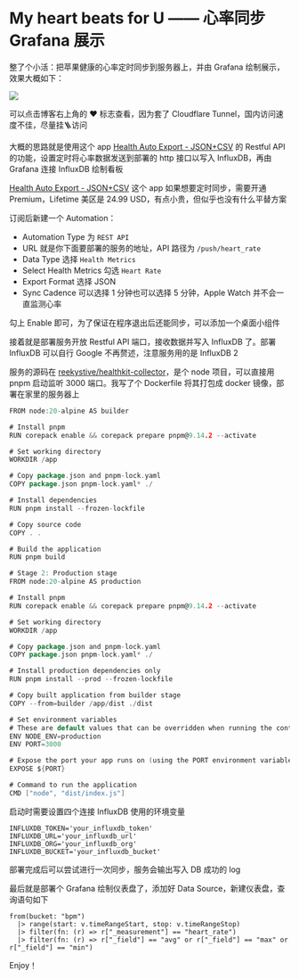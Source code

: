 # My heart beats for U —— 心率同步 Grafana 展示

整了个小活：把苹果健康的心率定时同步到服务器上，并由 Grafana 绘制展示，效果大概如下：

![](https://blog-img.shinya.click/2025/e01807e95f9c8ea4384d2c4d8f4fe3cb.png)

可以点击博客右上角的 ♥️ 标志查看，因为套了 Cloudflare Tunnel，国内访问速度不佳，尽量挂🪜访问

大概的思路就是使用这个 app [Health Auto Export - JSON+CSV](https://apps.apple.com/us/app/health-auto-export-json-csv/id1115567069?l=zh-Hans-CN) 的 Restful API 的功能，设置定时将心率数据发送到部署的 http 接口以写入 InfluxDB，再由 Grafana 连接 InfluxDB 绘制看板

[Health Auto Export - JSON+CSV](https://apps.apple.com/us/app/health-auto-export-json-csv/id1115567069?l=zh-Hans-CN) 这个 app 如果想要定时同步，需要开通 Premium，Lifetime 美区是 24.99 USD，有点小贵，但似乎也没有什么平替方案

订阅后新建一个 Automation：

* Automation Type 为 `REST API`​
* URL 就是你下面要部署的服务的地址，API 路径为 `/push/heart_rate`​
* Data Type 选择 `Health Metrics`​
* Select Health Metrics 勾选 `Heart Rate`​
* Export Format 选择 JSON
* Sync Cadence 可以选择 1 分钟也可以选择 5 分钟，Apple Watch 并不会一直监测心率

勾上 Enable 即可，为了保证在程序退出后还能同步，可以添加一个桌面小组件

接着就是部署服务开放 Restful API 端口，接收数据并写入 InfluxDB 了。部署 InfluxDB 可以自行 Google 不再赘述，注意服务用的是 InfluxDB 2

服务的源码在 [reekystive/healthkit-collector](https://github.com/reekystive/healthkit-collector)，是个 node 项目，可以直接用 pnpm 启动监听 3000 端口。我写了个 Dockerfile 将其打包成 docker 镜像，部署在家里的服务器上

```go
FROM node:20-alpine AS builder

# Install pnpm
RUN corepack enable && corepack prepare pnpm@9.14.2 --activate

# Set working directory
WORKDIR /app

# Copy package.json and pnpm-lock.yaml
COPY package.json pnpm-lock.yaml* ./

# Install dependencies
RUN pnpm install --frozen-lockfile

# Copy source code
COPY . .

# Build the application
RUN pnpm build

# Stage 2: Production stage
FROM node:20-alpine AS production

# Install pnpm
RUN corepack enable && corepack prepare pnpm@9.14.2 --activate

# Set working directory
WORKDIR /app

# Copy package.json and pnpm-lock.yaml
COPY package.json pnpm-lock.yaml* ./

# Install production dependencies only
RUN pnpm install --prod --frozen-lockfile

# Copy built application from builder stage
COPY --from=builder /app/dist ./dist

# Set environment variables
# These are default values that can be overridden when running the container
ENV NODE_ENV=production
ENV PORT=3000

# Expose the port your app runs on (using the PORT environment variable)
EXPOSE ${PORT}

# Command to run the application
CMD ["node", "dist/index.js"]
```

启动时需要设置四个连接 InfluxDB 使用的环境变量

```
INFLUXDB_TOKEN='your_influxdb_token'
INFLUXDB_URL='your_influxdb_url'
INFLUXDB_ORG='your_influxdb_org'
INFLUXDB_BUCKET='your_influxdb_bucket'
```

部署完成后可以尝试进行一次同步，服务会输出写入 DB 成功的 log

最后就是部署个 Grafana 绘制仪表盘了，添加好 Data Source，新建仪表盘，查询语句如下

```
from(bucket: "bpm")
  |> range(start: v.timeRangeStart, stop: v.timeRangeStop)
  |> filter(fn: (r) => r["_measurement"] == "heart_rate")
  |> filter(fn: (r) => r["_field"] == "avg" or r["_field"] == "max" or r["_field"] == "min")
```

Enjoy！
